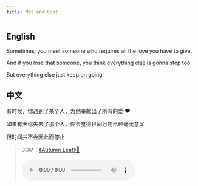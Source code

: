 ```yaml
---
title: Met and Lost
---
```


## English

Sometimes, you meet someone who requires all the love you have to give.

And if you lose that someone, you think everything else is gonna stop too.

But everything else just keep on going.

## 中文

有时候，你遇到了某个人，为他奉献出了所有的爱 ❤️

如果有天你失去了那个人，你会觉得世间万物已经毫无意义

但时间并不会因此而停止

> BGM：[《Autumn Leaf》🎵](http://www.kuwo.cn/play_detail/159606734)<br><br>
> <audio src="https://gm-sycdn.kuwo.cn/c81f6a8a12fa0f40a2b3fd555667b064/62f8f695/resource/n2/7/25/3263965507.mp3" type="audio/mp3" controls autoplay preload="auto" />